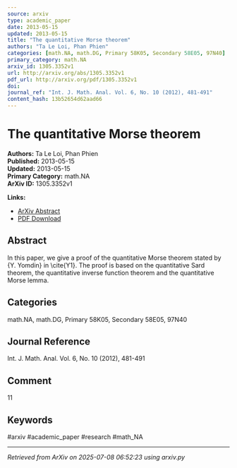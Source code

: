 ```yaml
---
source: arxiv
type: academic_paper
date: 2013-05-15
updated: 2013-05-15
title: "The quantitative Morse theorem"
authors: "Ta Le Loi, Phan Phien"
categories: [math.NA, math.DG, Primary 58K05, Secondary 58E05, 97N40]
primary_category: math.NA
arxiv_id: 1305.3352v1
url: http://arxiv.org/abs/1305.3352v1
pdf_url: http://arxiv.org/pdf/1305.3352v1
doi: 
journal_ref: "Int. J. Math. Anal. Vol. 6, No. 10 (2012), 481-491"
content_hash: 13b52654d62aad66
---
```


# The quantitative Morse theorem

**Authors:** Ta Le Loi, Phan Phien  
**Published:** 2013-05-15  
**Updated:** 2013-05-15  
**Primary Category:** math.NA  
**ArXiv ID:** 1305.3352v1  

**Links:**
- [ArXiv Abstract](http://arxiv.org/abs/1305.3352v1)
- [PDF Download](http://arxiv.org/pdf/1305.3352v1)


## Abstract

In this paper, we give a proof of the quantitative Morse theorem stated by
{Y. Yomdin} in \cite{Y1}. The proof is based on the quantitative Sard theorem,
the quantitative inverse function theorem and the quantitative Morse lemma.

## Categories

math.NA, math.DG, Primary 58K05, Secondary 58E05, 97N40

## Journal Reference

Int. J. Math. Anal. Vol. 6, No. 10 (2012), 481-491


## Comment

11


## Keywords

#arxiv #academic_paper #research #math_NA

---
*Retrieved from ArXiv on 2025-07-08 06:52:23 using arxiv.py*
